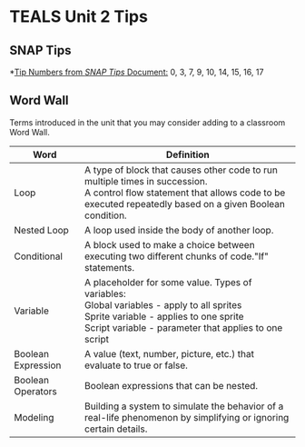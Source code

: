 # TEALS Unit 2 Tips

## SNAP Tips
*[Tip Numbers from *SNAP Tips* Document:](https://github.com/TEALSK12/introduction-to-computer-science/blob/master/Snap%20Tips.docx?raw=true) 0, 3, 7, 9, 10, 14, 15, 16, 17

## Word Wall
Terms introduced in the unit that you may consider adding to a classroom Word Wall.

| Word     | Definition                                 |
| ------------- | --------------------------------------------- |
| Loop     |  A type of block that causes other code to run multiple times in succession.<br> A control flow statement that allows code to be executed repeatedly based on a given Boolean condition.
| Nested Loop     | A loop used inside the body of another loop. |
| Conditional     | A block used to make a choice between executing two different chunks of code."If" statements.|
| Variable     | A placeholder for some value. Types of variables:<br>Global variables - apply to all sprites <br>Sprite variable - applies to one sprite <br>Script variable - parameter that applies to one script|
| Boolean Expression     | A value (text, number, picture, etc.) that evaluate to true or false. |
| Boolean Operators     | Boolean expressions that can be nested. |
| Modeling     |Building a system to simulate the behavior of a real-life phenomenon by simplifying or ignoring certain details. |
